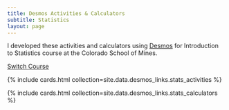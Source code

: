 ```yaml
---
title: Desmos Activities & Calculators
subtitle: Statistics
layout: page
---
```


I developed these activities and calculators using [Desmos](https://www.desmos.com/) for Introduction to Statistics course at the Colorado School of Mines.

[Switch Course]({{site.url}}/projects/desmos/)

{% include cards.html collection=site.data.desmos_links.stats_activities  %}

{% include cards.html collection=site.data.desmos_links.stats_calculators  %}